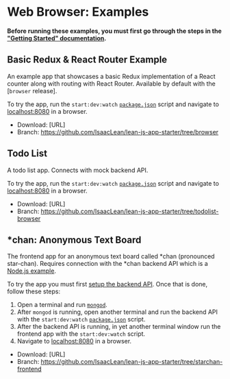 # Web Browser: Examples
**Before running these examples, you must first go through the steps in the ["Getting Started" documentation](getting_started.md).**

## Basic Redux & React Router Example
An example app that showcases a basic Redux implementation of a React counter along with routing with React Router. Available by default with the [`browser` release].

To try the app, run the `start:dev:watch` [`package.json`](../../package.json) script and navigate to [localhost:8080](http://localhost:8080) in a browser.

* Download: [URL]
* Branch: https://github.com/IsaacLean/lean-js-app-starter/tree/browser

## Todo List
A todo list app. Connects with mock backend API.

To try the app, run the `start:dev:watch` [`package.json`](../../package.json) script and navigate to [localhost:8080](http://localhost:8080) in a browser.

* Download: [URL]
* Branch: https://github.com/IsaacLean/lean-js-app-starter/tree/todolist-browser

## *chan: Anonymous Text Board
The frontend app for an anonymous text board called *chan (pronounced star-chan). Requires connection with the *chan backend API which is a [Node.js example](../nodejs/nodejs/examples.md).

To try the app you must first [setup the backend API](../nodejs/nodejs/getting_started.md). Once that is done, follow these steps:
1. Open a terminal and run [`mongod`](https://docs.mongodb.com/manual/reference/program/mongod).
2. After `mongod` is running, open another terminal and run the backend API with the `start:dev:watch` [`package.json`](../../package.json) script.
3. After the backend API is running, in yet another terminal window run the frontend app with the `start:dev:watch` script.
4. Navigate to [localhost:8080](http://localhost:8080) in a browser.

* Download: [URL]
* Branch: https://github.com/IsaacLean/lean-js-app-starter/tree/starchan-frontend